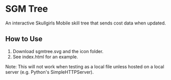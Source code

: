 # SGM Tree

An interactive Skullgirls Mobile skill tree that sends cost data when updated.

## How to Use

1. Download sgmtree.svg and the icon folder.
2. See index.html for an example.

Note: This will not work when testing as a local file unless hosted on a local server (e.g. Python's SimpleHTTPServer).